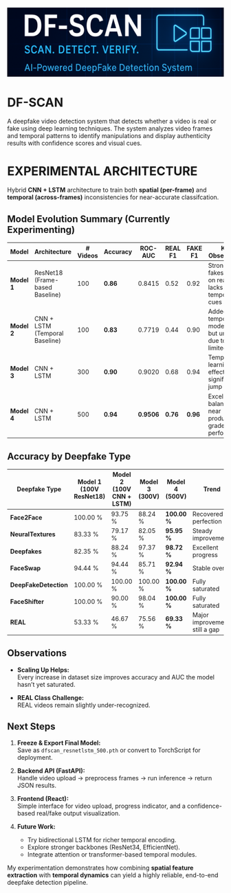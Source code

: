 !["DFSCAN Banner"](banner.png)
# DF-SCAN
A deepfake video detection system that detects whether a video is real or fake using deep learning techniques. The system analyzes video frames and temporal patterns to identify manipulations and display authenticity results with confidence scores and visual cues.
# EXPERIMENTAL ARCHITECTURE  
Hybrid **CNN + LSTM** architecture to train both **spatial (per-frame)** and **temporal (across-frames)** inconsistencies for near-accurate classifcation.

## Model Evolution Summary (Currently Experimenting)

| **Model** | **Architecture** | **# Videos** | **Accuracy** | **ROC-AUC** | **REAL F1** | **FAKE F1** | **Key Observation** |
|------------|------------------|--------------|---------------|--------------|--------------|--------------|----------------------|
| **Model 1** | ResNet18 (Frame-based Baseline) | 100 | **0.86** | 0.8415 | 0.52 | 0.92 | Strong on fakes, weak on reals; lacks temporal cues |
| **Model 2** | CNN + LSTM (Temporal Baseline) | 100 | **0.83** | 0.7719 | 0.44 | 0.90 | Added temporal modeling, but underfit due to limited data |
| **Model 3** | CNN + LSTM | 300 | **0.90** | 0.9020 | 0.68 | 0.94 | Temporal learning effective; significant jump in AUC |
| **Model 4** | CNN + LSTM | 500 | **0.94** | **0.9506** | **0.76** | **0.96** | Excellent balance; near production-grade performance |

## Accuracy by Deepfake Type

| **Deepfake Type** | **Model 1 (100V ResNet18)** | **Model 2 (100V CNN + LSTM)** | **Model 3 (300V)** | **Model 4 (500V)** | **Trend** |
|--------------------|------------------------------|-------------------------------|--------------------|--------------------|------------|
| **Face2Face** | 100.00 % | 93.75 % | 88.24 % | **100.00 %** | Recovered to perfection |
| **NeuralTextures** | 83.33 % | 79.17 % | 82.05 % | **95.95 %** | Steady improvement |
| **Deepfakes** | 82.35 % | 88.24 % | 97.37 % | **98.72 %** | Excellent progress |
| **FaceSwap** | 94.44 % | 94.44 % | 85.71 % | **92.94 %** | Stable overall |
| **DeepFakeDetection** | 100.00 % | 100.00 % | 100.00 % | **100.00 %** | Fully saturated |
| **FaceShifter** | 100.00 % | 90.00 % | 98.04 % | **100.00 %** | Fully saturated |
| **REAL** | 53.33 % | 46.67 % | 75.56 % | **69.33 %** | Major improvement, still a gap |

## Observations

- **Scaling Up Helps:**  
  Every increase in dataset size improves accuracy and AUC the model hasn’t yet saturated.  

- **REAL Class Challenge:**  
  REAL videos remain slightly under-recognized.

## Next Steps

1. **Freeze & Export Final Model:**  
   Save as `dfscan_resnetlstm_500.pth` or convert to TorchScript for deployment.  

2. **Backend API (FastAPI):**  
   Handle video upload → preprocess frames → run inference → return JSON results.  

3. **Frontend (React):**  
   Simple interface for video upload, progress indicator, and a confidence-based real/fake output visualization.  

4. **Future Work:**  
   - Try bidirectional LSTM for richer temporal encoding.  
   - Explore stronger backbones (ResNet34, EfficientNet).  
   - Integrate attention or transformer-based temporal modules.  
   
My experimentation demonstrates how combining **spatial feature extraction** with **temporal dynamics** can yield a highly reliable, end-to-end deepfake detection pipeline.

